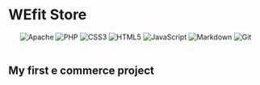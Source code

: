 <h1>WEfit Store</h1> 

<div align="center">
<img alt="Apache" src="https://img.shields.io/badge/apache-%23D42029.svg?style=for-the-badge&amp;logo=apache&amp;logoColor=white"/> <img alt="PHP" src="https://img.shields.io/badge/php-%23777BB4.svg?style=for-the-badge&amp;logo=php&amp;logoColor=white" /> <img alt="CSS3" src="https://img.shields.io/badge/css3-%231572B6.svg?style=for-the-badge&amp;logo=css3&amp;logoColor=white" /> <img alt="HTML5" src="https://img.shields.io/badge/html5-%23E34F26.svg?style=for-the-badge&amp;logo=html5&amp;logoColor=white" /> <img alt="JavaScript" src="https://img.shields.io/badge/javascript-%23323330.svg?style=for-the-badge&amp;logo=javascript&amp;logoColor=%23F7DF1E" /> <img alt="Markdown" src="https://img.shields.io/badge/markdown-%23000000.svg?style=for-the-badge&amp;logo=markdown&amp;logoColor=white" /> <img alt="Git" src="https://img.shields.io/badge/git-%23F05033.svg?style=for-the-badge&amp;logo=git&amp;logoColor=white" />
</div>

<br>

## My first e commerce project
